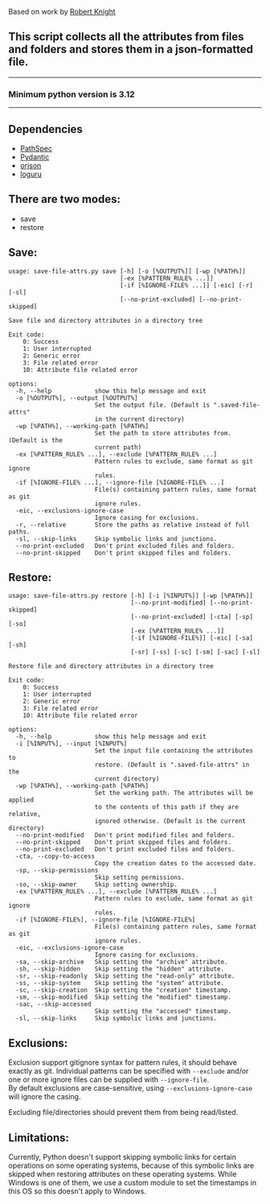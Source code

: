 Based on work by [Robert Knight][1]

## This script collects all the attributes from files and folders and stores them in a json-formatted file.

***

### Minimum python version is 3.12

***

Dependencies
-------------------------

- [PathSpec](https://github.com/cpburnz/python-pathspec)
- [Pydantic](https://github.com/pydantic/pydantic)
- [orjson](https://github.com/ijl/orjson)
- [loguru](https://github.com/Delgan/loguru)

There are two modes:
-------------------------

- save
- restore

Save:
-------------------------

```shell
usage: save-file-attrs.py save [-h] [-o [%OUTPUT%]] [-wp [%PATH%]]
                               [-ex [%PATTERN_RULE% ...]]
                               [-if [%IGNORE-FILE% ...]] [-eic] [-r] [-sl]
                               [--no-print-excluded] [--no-print-skipped]

Save file and directory attributes in a directory tree

Exit code:
    0: Success
    1: User interrupted
    2: Generic error
    3: File related error
    10: Attribute file related error

options:
  -h, --help            show this help message and exit
  -o [%OUTPUT%], --output [%OUTPUT%]
                        Set the output file. (Default is ".saved-file-attrs"
                        in the current directory)
  -wp [%PATH%], --working-path [%PATH%]
                        Set the path to store attributes from. (Default is the
                        current path)
  -ex [%PATTERN_RULE% ...], --exclude [%PATTERN_RULE% ...]
                        Pattern rules to exclude, same format as git ignore
                        rules.
  -if [%IGNORE-FILE% ...], --ignore-file [%IGNORE-FILE% ...]
                        File(s) containing pattern rules, same format as git
                        ignore rules.
  -eic, --exclusions-ignore-case
                        Ignore casing for exclusions.
  -r, --relative        Store the paths as relative instead of full paths.
  -sl, --skip-links     Skip symbolic links and junctions.
  --no-print-excluded   Don't print excluded files and folders.
  --no-print-skipped    Don't print skipped files and folders.
```

Restore:
-------------------------

```shell
usage: save-file-attrs.py restore [-h] [-i [%INPUT%]] [-wp [%PATH%]]
                                  [--no-print-modified] [--no-print-skipped]
                                  [--no-print-excluded] [-cta] [-sp] [-so]
                                  [-ex [%PATTERN_RULE% ...]]
                                  [-if [%IGNORE-FILE%]] [-eic] [-sa] [-sh]
                                  [-sr] [-ss] [-sc] [-sm] [-sac] [-sl]

Restore file and directory attributes in a directory tree

Exit code:
    0: Success
    1: User interrupted
    2: Generic error
    3: File related error
    10: Attribute file related error

options:
  -h, --help            show this help message and exit
  -i [%INPUT%], --input [%INPUT%]
                        Set the input file containing the attributes to
                        restore. (Default is ".saved-file-attrs" in the
                        current directory)
  -wp [%PATH%], --working-path [%PATH%]
                        Set the working path. The attributes will be applied
                        to the contents of this path if they are relative,
                        ignored otherwise. (Default is the current directory)
  --no-print-modified   Don't print modified files and folders.
  --no-print-skipped    Don't print skipped files and folders.
  --no-print-excluded   Don't print excluded files and folders.
  -cta, --copy-to-access
                        Copy the creation dates to the accessed date.
  -sp, --skip-permissions
                        Skip setting permissions.
  -so, --skip-owner     Skip setting ownership.
  -ex [%PATTERN_RULE% ...], --exclude [%PATTERN_RULE% ...]
                        Pattern rules to exclude, same format as git ignore
                        rules.
  -if [%IGNORE-FILE%], --ignore-file [%IGNORE-FILE%]
                        File(s) containing pattern rules, same format as git
                        ignore rules.
  -eic, --exclusions-ignore-case
                        Ignore casing for exclusions.
  -sa, --skip-archive   Skip setting the "archive" attribute.
  -sh, --skip-hidden    Skip setting the "hidden" attribute.
  -sr, --skip-readonly  Skip setting the "read-only" attribute.
  -ss, --skip-system    Skip setting the "system" attribute.
  -sc, --skip-creation  Skip setting the "creation" timestamp.
  -sm, --skip-modified  Skip setting the "modified" timestamp.
  -sac, --skip-accessed
                        Skip setting the "accessed" timestamp.
  -sl, --skip-links     Skip symbolic links and junctions.
```

Exclusions:
-------------------------
Exclusion support gitignore syntax for pattern rules, it should behave exactly as git.
Individual patterns can be specified with `--exclude` and/or one or more ignore files can be supplied with
`--ignore-file`.  
By default exclusions are case-sensitive, using `--exclusions-ignore-case` will ignore the casing.

Excluding file/directories should prevent them from being read/listed.

Limitations:
-------------------------
Currently, Python doesn't support skipping symbolic links for certain operations on some operating
systems, because of this symbolic links are skipped when restoring attributes on these operating
systems.
While Windows is one of them, we use a custom module to set the timestamps in this OS so this doesn't apply to Windows.

[1]: https://github.com/robertknight/mandrawer
